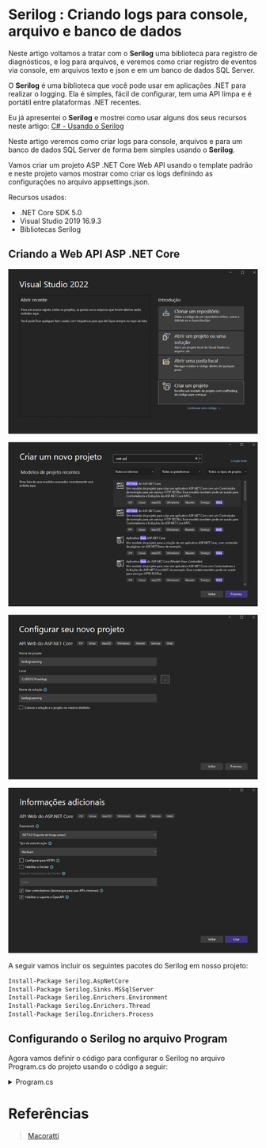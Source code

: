 # Serilog : Criando logs para console, arquivo e banco de dados

Neste artigo voltamos a tratar com o **Serilog** uma biblioteca para registro de diagnósticos, e log para arquivos, e veremos como criar registro de eventos via console, em arquivos texto e json e em um banco de dados SQL Server.

O **Serilog** é uma biblioteca que você pode usar em aplicações .NET para realizar o logging. Ela é simples, fácil de configurar, tem uma API limpa e é portátil entre plataformas .NET recentes.

Eu já apresentei o **Serilog** e mostrei como usar alguns dos seus recursos neste artigo: [C# - Usando o Serilog](http://www.macoratti.net/18/05/c_serilog1.htm)

Neste artigo veremos como criar logs para console, arquivos e para um banco de dados SQL Server de forma bem simples usando o **Serilog**.

Vamos criar um projeto ASP .NET Core Web API usando o template padrão e neste projeto vamos mostrar como criar os logs definindo as configurações no arquivo appsettings.json.

Recursos usados:

- .NET Core SDK 5.0
- Visual Studio 2019 16.9.3
- Bibliotecas Serilog

## Criando a Web API ASP .NET Core

![Criar Projeto](./Assets/criar-projeto.png)

![Selecionar Modelo](./Assets/selecionar-modelo.png)

![Configurar Projeto](./Assets/configurar-projeto.png)

![Informações Adicionais](./Assets/info-adicionais.png)

A seguir vamos incluir os seguintes pacotes do Serilog em nosso projeto:

```ps
Install-Package Serilog.AspNetCore
Install-Package Serilog.Sinks.MSSqlServer
Install-Package Serilog.Enrichers.Environment
Install-Package Serilog.Enrichers.Thread
Install-Package Serilog.Enrichers.Process
```

## Configurando o Serilog no arquivo Program

Agora vamos definir o código para configurar o Serilog no arquivo Program.cs do projeto usando o código a seguir:

<details>
<summary>Program.cs</summary>

```c#
// >>> Serilog ------------------------------------------------------------------------------------------

using Serilog;

var config = new ConfigurationBuilder()
    .AddJsonFile("appsettings.json").Build();

Log.Logger = new LoggerConfiguration()
    .ReadFrom.Configuration(config).CreateLogger();

// ------------------------------------------------------------------------------------------ Serilog <<<

var builder = WebApplication.CreateBuilder(args);

// Add services to the container.

builder.Services.AddControllers();
// Learn more about configuring Swagger/OpenAPI at https://aka.ms/aspnetcore/swashbuckle
builder.Services.AddEndpointsApiExplorer();
builder.Services.AddSwaggerGen();

// >>> Serilog ------------------------------------------------------------------------------------------

builder.Host.UseSerilog();

// ------------------------------------------------------------------------------------------ Serilog <<<

var app = builder.Build();

// Configure the HTTP request pipeline.
if (app.Environment.IsDevelopment())
{
    app.UseSwagger();
    app.UseSwaggerUI();
}

app.UseAuthorization();

app.MapControllers();

// >>> Serilog ------------------------------------------------------------------------------------------

try
{
    Log.Information("API inicializando");
    app.Run();
}
catch (Exception ex)
{
    Log.Fatal(ex, "A aplicação falhou ao iniciar");
}
finally
{
    Log.CloseAndFlush();
}

// ------------------------------------------------------------------------------------------ Serilog <<<
```

</details>

# Referências

> [Macoratti](http://www.macoratti.net/21/04/c_serilog1.htm)
